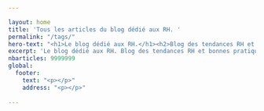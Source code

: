 ```yaml
---

layout: home
title: 'Tous les articles du blog dédié aux RH. '
permalink: "/tags/"
hero-text: "<h1>Le blog dédié aux RH.</h1><h2>Blog des tendances RH et bonnes pratiques</h2>"
excerpt: 'Le blog dédié aux RH. Blog des tendances RH et bonnes pratiques '
nbarticles: 9999999
global:
  footer:
    text: "<p></p>"
    address: "<p></p>"
    
---
```


